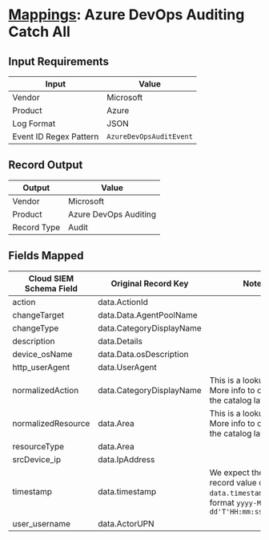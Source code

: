 # [Mappings](README.md): Azure DevOps Auditing Catch All

## Input Requirements

|Input|Value|
|-----|-----|
|Vendor|Microsoft|
|Product|Azure|
|Log Format|JSON|
|Event ID Regex Pattern|`AzureDevOpsAuditEvent`|

## Record Output

|Output|Value|
|------|-----|
|Vendor|Microsoft|
|Product|Azure DevOps Auditing|
|Record Type|Audit|

## Fields Mapped

|Cloud SIEM Schema Field|Original Record Key|Notes|
|-----------------------|-------------------|-----|
|action|data.ActionId||
|changeTarget|data.Data.AgentPoolName||
|changeType|data.CategoryDisplayName||
|description|data.Details||
|device_osName|data.Data.osDescription||
|http_userAgent|data.UserAgent||
|normalizedAction|data.CategoryDisplayName|This is a lookup field. More info to come in the catalog later...|
|normalizedResource|data.Area|This is a lookup field. More info to come in the catalog later...|
|resourceType|data.Area||
|srcDevice_ip|data.IpAddress||
|timestamp|data.timestamp|We expect the orginal record value of `data.timestamp` is in the format `yyyy-MM-dd'T'HH:mm:ss.SSSSSSSZ`|
|user_username|data.ActorUPN||

